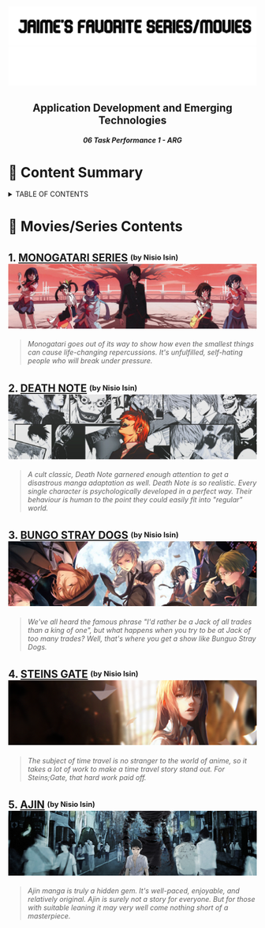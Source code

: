 <p align="center">
  <a href="https://github.com/Jaime223646/app-dev/#gh-light-mode-only">
  <img width="1000" src="https://github.com/Jaime223646/app-dev/blob/12c198b203c465a149d5afb0d52c6c16d21c4139/assets/light%20mode%20title.png">
  </a>
  <a href="https://github.com/Jaime223646/app-dev/#gh-dark-mode-only">
  <img width="1000" src="https://github.com/Jaime223646/app-dev/blob/12c198b203c465a149d5afb0d52c6c16d21c4139/assets/dark%20mode%20title.png">
  </a>  
</p>

<h2 align="center"> Application Development and Emerging Technologies </h2>
<h5 align="center"> 06 Task Performance 1 - ARG </h5>


# 📝 Content Summary
<details>
  <summary> TABLE OF CONTENTS </summary>
  <ol>
    <li><a href="##monogatari-series">Monogatari Series</a></li>
    <li><a href="#death-note">Death Note</a></li>
    <li><a href="#bungo-stray-dogs">Bungo Stray Dogs</a></li>
    <li><a href="#steins-gate">Steins Gate</a></li>
    <li><a href="#ajin">Ajin</a></li>
  </ol>
</details>

# 📖 Movies/Series Contents

## 1. [MONOGATARI SERIES](https://bakemonogatari.fandom.com/wiki/Monogatari_Series_Timeline_and_Watch_Guide) <sup><sub>(by Nisio Isin)</sub></sup> ![MONOGATARI SERIES](https://github.com/Jaime223646/app-dev/blob/main/assets/MONOGATARI%20SERIES.png)
>   *Monogatari goes out of its way to show how even the smallest things can cause life-changing repercussions. It's unfulfilled, self-hating people who will break under pressure.*

## 2. [DEATH NOTE](https://github.com/Jaime223646/app-dev/blob/42000a22490144bec2692034b1f2fa09f34f1410/assets/DEATH%20NOTE.png) <sup><sub>(by Nisio Isin)</sub></sup> ![DEATH NOTE](https://github.com/Jaime223646/app-dev/blob/main/assets/DEATH%20NOTE.png)
>   *A cult classic, Death Note garnered enough attention to get a disastrous manga adaptation as well. Death Note is so realistic. Every single character is psychologically developed in a perfect way. Their behaviour is human to the point they could easily fit into "regular" world.*

## 3. [BUNGO STRAY DOGS](https://github.com/Jaime223646/app-dev/blob/42000a22490144bec2692034b1f2fa09f34f1410/assets/DEATH%20NOTE.png) <sup><sub>(by Nisio Isin)</sub></sup> ![BUNGO STRAY DOGS](https://github.com/Jaime223646/app-dev/blob/main/assets/BUNGO%20STRAY%20DOGS.png)
>   *We've all heard the famous phrase "I'd rather be a Jack of all trades than a king of one", but what happens when you try to be at Jack of too many trades? Well, that's where you get a show like Bunguo Stray Dogs.*

## 4. [STEINS GATE](https://github.com/Jaime223646/app-dev/blob/42000a22490144bec2692034b1f2fa09f34f1410/assets/DEATH%20NOTE.png) <sup><sub>(by Nisio Isin)</sub></sup> ![STEINS GATE](https://github.com/Jaime223646/app-dev/blob/main/assets/STEINS%20GATE.png)
>   *The subject of time travel is no stranger to the world of anime, so it takes a lot of work to make a time travel story stand out. For Steins;Gate, that hard work paid off.*

## 5. [AJIN](https://github.com/Jaime223646/app-dev/blob/42000a22490144bec2692034b1f2fa09f34f1410/assets/DEATH%20NOTE.png) <sup><sub>(by Nisio Isin)</sub></sup> ![AJIN](https://github.com/Jaime223646/app-dev/blob/main/assets/AJIN.png)
>   *Ajin manga is truly a hidden gem. It's well-paced, enjoyable, and relatively original. Ajin is surely not a story for everyone. But for those with suitable leaning it may very well come nothing short of a masterpiece.*
